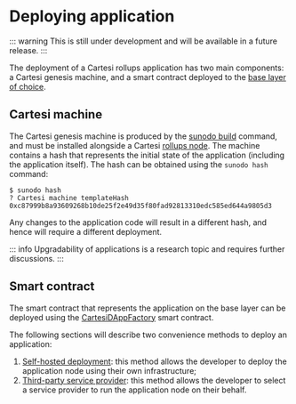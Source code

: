 # Deploying application

::: warning
This is still under development and will be available in a future release.
:::

The deployment of a Cartesi rollups application has two main components: a Cartesi genesis machine, and a smart contract deployed to the [base layer of choice](./supported-networks.md).

## Cartesi machine

The Cartesi genesis machine is produced by the [sunodo build](../building/building-application.md) command, and must be installed alongside a Cartesi [rollups node](https://github.com/cartesi/rollups-node). The machine contains a hash that represents the initial state of the application (including the application itself). The hash can be obtained using the `sunodo hash` command:

```shell
$ sunodo hash
? Cartesi machine templateHash 0xc87999b8a93609268b10de25f2e49d35f80fad92813310edc585ed644a9805d3
```

Any changes to the application code will result in a different hash, and hence will require a different deployment.

::: info
Upgradability of applications is a research topic and requires further discussions.
:::

## Smart contract

The smart contract that represents the application on the base layer can be deployed using the [CartesiDAppFactory](https://github.com/cartesi/rollups-contracts/blob/v1.2.0/onchain/rollups/contracts/dapp/CartesiDAppFactory.sol) smart contract.

The following sections will describe two convenience methods to deploy an application:

1. [Self-hosted deployment](./self-hosted.md): this method allows the developer to deploy the application node using their own infrastructure;
2. [Third-party service provider](./provider.md): this method allows the developer to select a service provider to run the application node on their behalf.
